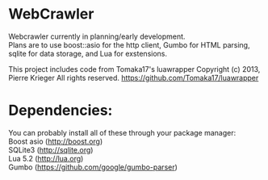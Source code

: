 WebCrawler
==========

Webcrawler currently in planning/early development.  
Plans are to use boost::asio for the http client, Gumbo for HTML parsing, sqlite for data storage, and Lua for exstensions.  

This project includes code from Tomaka17's luawrapper Copyright (c) 2013, Pierre Krieger All rights reserved.
https://github.com/Tomaka17/luawrapper

Dependencies:
============
You can probably install all of these through your package manager:  
Boost asio (http://boost.org)  
SQLite3  (http://sqlite.org)  
Lua 5.2 (http://lua.org)  
Gumbo (https://github.com/google/gumbo-parser)
